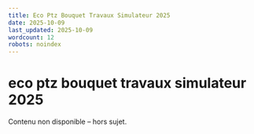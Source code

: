 ```yaml
---
title: Eco Ptz Bouquet Travaux Simulateur 2025
date: 2025-10-09
last_updated: 2025-10-09
wordcount: 12
robots: noindex
---
```


# eco ptz bouquet travaux simulateur 2025

Contenu non disponible – hors sujet.